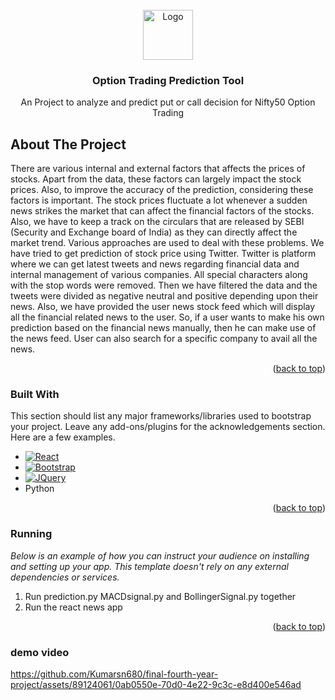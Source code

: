 
<!-- PROJECT LOGO -->
<br />
<div align="center">
  <a href="https://github.com/othneildrew/Best-README-Template">
    <img src="images/logo.png" alt="Logo" width="80" height="80">
  </a>

  <h3 align="center">Option Trading Prediction Tool</h3>

  <p align="center">
    An Project to analyze and predict put or call decision for Nifty50 Option Trading
  </p>
</div>



<!-- TABLE OF CONTENTS -->




<!-- ABOUT THE PROJECT -->
## About The Project


There are various internal and external factors that affects the prices of stocks. Apart from the
data, these factors can largely impact the stock prices. Also, to improve the accuracy of the
prediction, considering these factors is important. The stock prices fluctuate a lot whenever a
sudden news strikes the market that can affect the financial factors of the stocks. Also, we
have to keep a track on the circulars that are released by SEBI (Security and Exchange board
of India) as they can directly affect the market trend. Various approaches are used to deal
with these problems. We have tried to get prediction of stock price using Twitter. Twitter is
platform where we can get latest tweets and news regarding financial data and internal
management of various companies. All special characters along with the stop words
were removed. Then we have filtered the data and the tweets were divided as negative neutral
and positive depending upon their news.
Also, we have provided the user news stock feed which will display all the financial related
news to the user. So, if a user wants to make his own prediction based on the financial news
manually, then he can make use of the news feed. User can also search for a specific
company to avail all the news.

<p align="right">(<a href="#readme-top">back to top</a>)</p>



### Built With

This section should list any major frameworks/libraries used to bootstrap your project. Leave any add-ons/plugins for the acknowledgements section. Here are a few examples.

* [![React][React.js]][React-url]
* [![Bootstrap][Bootstrap.com]][Bootstrap-url]
* [![JQuery][JQuery.com]][JQuery-url]
* Python

<p align="right">(<a href="#readme-top">back to top</a>)</p>



<!-- GETTING STARTED -->

### Running

_Below is an example of how you can instruct your audience on installing and setting up your app. This template doesn't rely on any external dependencies or services._

1. Run prediction.py MACDsignal.py and BollingerSignal.py together
2. Run the react news app
<p align="right">(<a href="#readme-top">back to top</a>)</p>

### demo video
https://github.com/Kumarsn680/final-fourth-year-project/assets/89124061/0ab0550e-70d0-4e22-9c3c-e8d400e546ad






<!-- MARKDOWN LINKS & IMAGES -->
<!-- https://www.markdownguide.org/basic-syntax/#reference-style-links -->
[contributors-shield]: https://img.shields.io/github/contributors/othneildrew/Best-README-Template.svg?style=for-the-badge
[contributors-url]: https://github.com/othneildrew/Best-README-Template/graphs/contributors
[forks-shield]: https://img.shields.io/github/forks/othneildrew/Best-README-Template.svg?style=for-the-badge
[forks-url]: https://github.com/othneildrew/Best-README-Template/network/members
[stars-shield]: https://img.shields.io/github/stars/othneildrew/Best-README-Template.svg?style=for-the-badge
[stars-url]: https://github.com/othneildrew/Best-README-Template/stargazers
[issues-shield]: https://img.shields.io/github/issues/othneildrew/Best-README-Template.svg?style=for-the-badge
[issues-url]: https://github.com/othneildrew/Best-README-Template/issues
[license-shield]: https://img.shields.io/github/license/othneildrew/Best-README-Template.svg?style=for-the-badge
[license-url]: https://github.com/othneildrew/Best-README-Template/blob/master/LICENSE.txt
[linkedin-shield]: https://img.shields.io/badge/-LinkedIn-black.svg?style=for-the-badge&logo=linkedin&colorB=555
[linkedin-url]: https://linkedin.com/in/othneildrew
[product-screenshot]: images/screenshot.png
[Next.js]: https://img.shields.io/badge/next.js-000000?style=for-the-badge&logo=nextdotjs&logoColor=white
[Next-url]: https://nextjs.org/
[React.js]: https://img.shields.io/badge/React-20232A?style=for-the-badge&logo=react&logoColor=61DAFB
[React-url]: https://reactjs.org/
[Vue.js]: https://img.shields.io/badge/Vue.js-35495E?style=for-the-badge&logo=vuedotjs&logoColor=4FC08D
[Vue-url]: https://vuejs.org/
[Angular.io]: https://img.shields.io/badge/Angular-DD0031?style=for-the-badge&logo=angular&logoColor=white
[Angular-url]: https://angular.io/
[Svelte.dev]: https://img.shields.io/badge/Svelte-4A4A55?style=for-the-badge&logo=svelte&logoColor=FF3E00
[Svelte-url]: https://svelte.dev/
[Laravel.com]: https://img.shields.io/badge/Laravel-FF2D20?style=for-the-badge&logo=laravel&logoColor=white
[Laravel-url]: https://laravel.com
[Bootstrap.com]: https://img.shields.io/badge/Bootstrap-563D7C?style=for-the-badge&logo=bootstrap&logoColor=white
[Bootstrap-url]: https://getbootstrap.com
[JQuery.com]: https://img.shields.io/badge/jQuery-0769AD?style=for-the-badge&logo=jquery&logoColor=white
[JQuery-url]: https://jquery.com 
